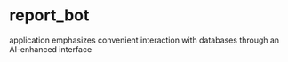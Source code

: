 # report_bot
application emphasizes convenient interaction with databases through an AI-enhanced interface
